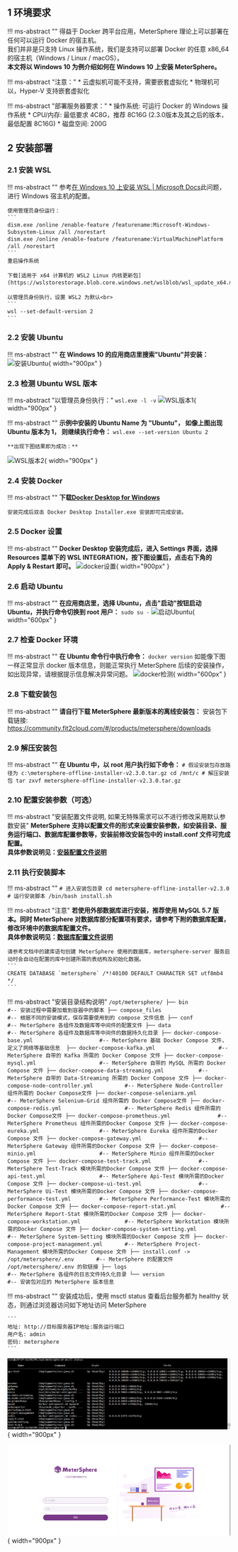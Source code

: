 ## 1 环境要求
!!! ms-abstract ""
	得益于 Docker 跨平台应用，MeterSphere 理论上可以部署在任何可以运行 Docker 的宿主机。  
	我们并非是只支持 Linux 操作系统，我们是支持可以部署 Docker 的任意 x86_64 的宿主机（Windows / Linux / macOS）。  
	**本文将以 Windows 10 为例介绍如何在 Windows 10 上安装 MeterSphere。**

!!! ms-abstract "注意："
	* 云虚拟机可能不支持，需要嵌套虚拟化
	* 物理机可以，Hyper-V 支持嵌套虚拟化  

!!! ms-abstract "部署服务器要求："
    * 操作系统: 可运行 Docker 的 Windows 操作系统
    * CPU/内存: 最低要求 4C8G，推荐 8C16G (2.3.0版本及其之后的版本，最低配置 8C16G)
    * 磁盘空间: 200G

## 2 安装部署
### 2.1 安装 WSL
!!! ms-abstract ""
	参考[在 Windows 10 上安装 WSL | Microsoft Docs](https://docs.microsoft.com/zh-cn/windows/wsl/install)此问题，进行 Windows 宿主机的配置。  

	使用管理员身份运行：
	```
	dism.exe /online /enable-feature /featurename:Microsoft-Windows-Subsystem-Linux /all /norestart
	dism.exe /online /enable-feature /featurename:VirtualMachinePlatform /all /norestart
	```
	重启操作系统  

	下载[适用于 x64 计算机的 WSL2 Linux 内核更新包](https://wslstorestorage.blob.core.windows.net/wslblob/wsl_update_x64.msi)

	以管理员身份执行，设置 WSL2 为默认<br>
	```
	wsl --set-default-version 2
	```

### 2.2 安装 Ubuntu
!!! ms-abstract ""
	**在 Windows 10 的应用商店里搜索"Ubuntu"并安装：**
![安装Ubuntu](../img/installation/windows-install-ubuntu.png){ width="900px" }

### 2.3 检测 Ubuntu WSL 版本
!!! ms-abstract "以管理员身份执行："
	```
	wsl.exe -l -v
	```
![WSL版本1](../img/installation/check-version-1.png){ width="900px" }

!!! ms-abstract ""
	**示例中安装的 Ubuntu Name 为 "Ubuntu"， 如像上图出现 Ubuntu 版本为 1， 则继续执行命令：**
	```
	wsl.exe --set-version Ubuntu 2
	```

	**出现下图结果即为成功：**
![WSL版本2](../img/installation/check-version-2.png){ width="900px" }

### 2.4 安装 Docker
!!! ms-abstract ""
	**下载[Docker Desktop for Windows](https://desktop.docker.com/win/main/amd64/Docker%20Desktop%20Installer.exe)** 

	安装完成后双击 Docker Desktop Installer.exe 安装即可完成安装。

### 2.5 Docker 设置
!!! ms-abstract ""
	**Docker Desktop 安装完成后，进入 Settings 界面，选择 Resources 菜单下的 WSL INTEGRATION，按下图设置后，点击右下角的 Apply & Restart 即可。**
![docker设置](../img/installation/docker-settings.png){ width="900px" }

### 2.6 启动 Ubuntu
!!! ms-abstract ""
	**在应用商店里，选择 Ubuntu，点击"启动"按钮启动 Ubuntu，并执行命令切换到 root 用户：**
	```
	sudo su -
	```
![启动Ubuntu](../img/installation/launch-ubuntu.png){ width="600px" }

### 2.7 检查 Docker 环境
!!! ms-abstract ""
	**在 Ubuntu 命令行中执行命令：**
	```
	docker version
	```
	如能像下图一样正常显示 docker 版本信息，则能正常执行 MeterSphere 后续的安装操作，如出现异常，请根据提示信息解决异常问题。
![docker检测](../img/installation/check-docker.png){ width="600px" }

### 2.8 下载安装包
!!! ms-abstract ""
	**请自行下载 MeterSphere 最新版本的离线安装包：**
	安装包下载链接: https://community.fit2cloud.com/#/products/metersphere/downloads

### 2.9 解压安装包
!!! ms-abstract ""
	**在 Ubuntu 中，以 root 用户执行如下命令：**
	```
	# 假设安装包存放路径为 c:\metersphere-offline-installer-v2.3.0.tar.gz
	cd /mnt/c
	# 解压安装包
	tar zxvf metersphere-offline-installer-v2.3.0.tar.gz
	```

### 2.10 配置安装参数（可选）
!!! ms-abstract "安装配置文件说明, 如果无特殊需求可以不进行修改采用默认参数安装"
	**MeterSphere 支持以配置文件的形式来设置安装参数，如安装目录、服务运行端口、数据库配置参数等，安装前修改安装包中的 install.conf 文件可完成配置。<br>
	具体参数说明见：[安装配置文件说明](../offline_installation/#42)**

### 2.11 执行安装脚本
!!! ms-abstract ""
	```
	# 进入安装包目录
	cd metersphere-offline-installer-v2.3.0
	# 运行安装脚本
	/bin/bash install.sh
	```

!!! ms-abstract "注意"
	**若使用外部数据库进行安装，推荐使用 MySQL 5.7 版本。同时 MeterSphere 对数据库部分配置项有要求，请参考下附的数据库配置，修改环境中的数据库配置文件。<br>
	具体参数说明见：[数据库配置文件说明](../offline_installation/#43)**

    请参考文档中的建库语句创建 MeterSphere 使用的数据库，metersphere-server 服务启动时会自动在配置的库中创建所需的表结构及初始化数据。
    ```
    CREATE DATABASE `metersphere` /*!40100 DEFAULT CHARACTER SET utf8mb4 */
    ```

!!! ms-abstract "安装目录结构说明"
    ```
    /opt/metersphere/
    ├── bin                                         #-- 安装过程中需要加载到容器中的脚本
    ├── compose_files                               #-- 根据不同的安装模式，保存需要使用到的 compose 文件信息
    ├── conf                                        #-- MeterSphere 各组件及数据库等中间件的配置文件
    ├── data                                        #-- MeterSphere 各组件及数据库等中间件的数据持久化目录
    ├── docker-compose-base.yml                     #-- MeterSphere 基础 Docker Compose 文件，定义了网络等基础信息 
    ├── docker-compose-kafka.yml                    #-- MeterSphere 自带的 Kafka 所需的 Docker Compose 文件
    ├── docker-compose-mysql.yml                    #-- MeterSphere 自带的 MySQL 所需的 Docker Compose 文件
	├── docker-compose-data-streaming.yml           #-- MeterSphere 自带的 Data-Streaming 所需的 Docker Compose 文件
    ├── docker-compose-node-controller.yml          #-- MeterSphere Node-Controller 组件所需的 Docker Compose文件
    ├── docker-compose-seleniarm.yml                #-- MeterSphere Selenium-Grid 组件所需的 Docker Compose文件
    ├── docker-compose-redis.yml                    #-- MeterSphere Redis 组件所需的 Docker Compose文件
    ├── docker-compose-prometheus.yml               #-- MeterSphere Prometheus 组件所需的Docker Compose 文件
	├── docker-compose-eureka.yml                   #-- MeterSphere Eureka 组件所需的Docker Compose 文件
	├── docker-compose-gateway.yml                  #-- MeterSphere Gateway 组件所需的Docker Compose 文件
	├── docker-compose-minio.yml                    #-- MeterSphere Minio 组件所需的Docker Compose 文件
	├── docker-compose-test-track.yml               #-- MeterSphere Test-Track 模块所需的Docker Compose 文件
	├── docker-compose-api-test.yml                 #-- MeterSphere Api-Test 模块所需的Docker Compose 文件
	├── docker-compose-ui-test.yml                  #-- MeterSphere Ui-Test 模块所需的Docker Compose 文件
	├── docker-compose-performance-test.yml         #-- MeterSphere Performance-Test 模块所需的Docker Compose 文件
	├── docker-compose-report-stat.yml              #-- MeterSphere Report-Stat 模块所需的Docker Compose 文件
	├── docker-compose-workstation.yml              #-- MeterSphere Workstation 模块所需的Docker Compose 文件
	├── docker-compose-system-setting.yml           #-- MeterSphere System-Setting 模块所需的Docker Compose 文件
	├── docker-compose-project-management.yml       #-- MeterSphere Project-Management 模块所需的Docker Compose 文件
    ├── install.conf -> /opt/metersphere/.env       #-- MeterSphere 的配置文件 /opt/metersphere/.env 的软链接
    ├── logs                                        #-- MeterSphere 各组件的日志文件持久化目录
    └── version                                     #-- 安装包对应的 MeterSphere 版本信息
    ```

!!! ms-abstract ""
	安装成功后，使用 msctl status 查看后台服务都为 healthy 状态，则通过浏览器访问如下地址访问 MeterSphere

	```
	地址: http://目标服务器IP地址:服务运行端口
	用户名: admin
	密码: metersphere
	```
![安装MeterSphere](../img/installation/windows-install.png){ width="900px" }

![安装MeterSphere](../img/installation/常见问题7.png){ width="900px" }




